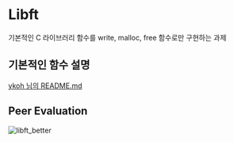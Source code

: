 # Libft

기본적인 C 라이브러리 함수를 write, malloc, free 함수로만 구현하는 과제

## 기본적인 함수 설명

[ykoh 님의 README.md](https://github.com/kohyounghwan/libft/blob/master/README.md)

## Peer Evaluation

![libft_better](https://user-images.githubusercontent.com/59194905/116808542-5248f080-ab74-11eb-8f57-c1983738bd21.png)
